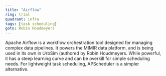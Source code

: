 ```yaml
---
title: "Airflow"
ring: trial
quadrant: infra
tags: [task scheduling]
goto: Robin Houdmeyers
---
```


Apache Airflow is a workflow orchestration tool designed for managing complex data pipelines. It powers the MIMIR data platform, and is being used in its own in UrbSim (authored by Robin Houdmeyers. While powerful, it has a steep learning curve and can be overkill for simple scheduling needs. For lightweight task scheduling, APScheduler is a simpler alternative.

